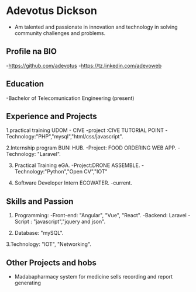Adevotus Dickson
===============
- Am talented and passionate in innovation and technology in solving community challenges and problems.

****Profile na BIO****
----------------------
-https://github.com/adevotus
-https://tz.linkedin.com/adevoweb


****Education****
-----------------
-Bachelor of Telecomunication Engineering (present)



****Experience and Projects****
-------------------------------
1.practical training  UDOM - CIVE
-project :CIVE TUTORIAL POINT
-Technology:"PHP","mysql","html/css/javascript".

2.Internship program BUNI HUB.
 -Project: FOOD ORDERING WEB APP.
 -Technology: "Laravel".
 
 3. Practical Training eGA.
 -Project:DRONE ASSEMBLE.
 -Technology:"Python","Open CV","IOT"
 
 4. Software Developer Intern ECOWATER.
 -current.



****Skills and Passion****
-------------------------
1. Programming:
-Front-end: "Angular", "Vue", "React".
-Backend: Laravel
-Script : "javascript","jquery and json".

2. Database: "mySQL".

3.Technology: "IOT", "Networking".


****Other Projects and hobs****
----------------------
- Madabapharmacy system for medicine sells recording  and report generating 


